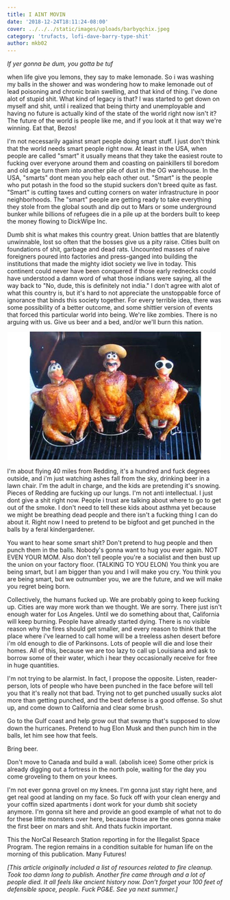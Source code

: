 ```yaml
---
title: I AINT MOVIN
date: '2018-12-24T18:11:24-08:00'
cover: ../../../static/images/uploads/barbyqchix.jpeg
category: 'trufacts, lofi-dave-barry-type-shit'
author: mkb02
---
```

_If yer gonna be dum, you gotta be tuf_

when life give you lemons, they say to make lemonade. So i was washing my balls in the shower and was wondering how to make lemonade out of lead poisoning and chronic brain swelling, and that kind of thing. I've done alot of stupid shit. What kind of legacy is that? I was started to get down on myself and shit, until i realized that being thirty and unemployable and having no future is actually kind of the state of the world right now isn't it? The future of the world is people like me, and if you look at it that way we're winning. Eat that, Bezos!

I'm not necessarily against smart people doing smart stuff. I just don't think that the world needs smart people right now. At least in the USA, when people are called "smart" it usually means that they take the easiest route to fucking over everyone around them and coasting on painkillers til boredom and old age turn them into another pile of dust in the OG warehouse. In the USA, "smarts" dont mean you help each other out. "Smart" is the people who put potash in the food so the stupid suckers don't breed quite as fast. "Smart" is cutting taxes and cutting corners on water infrastructure in poor neighborhoods. The "smart" people are getting ready to take everything they stole from the global south and dip out to Mars or some underground bunker while billions of refugees die in a pile up at the borders built to keep the money flowing to DickWipe Inc.

Dumb shit is what makes this country great. Union battles that are blatently unwinnable, lost so often that the bosses give us a pity raise. Cities built on foundations of shit, garbage and dead rats. Uncounted masses of naive foreigners poured into factories and press-ganged into building the institutions that made the mighty idiot society we live in today. This continent could never have been conquered if those early rednecks could have understood a damn word of what those indians were saying, all the way back to  "No, dude, this is definitely not india." I don't agree with alot of what this country is, but it's hard to not appreciate the unstoppable force of ignorance that binds this society together. For every terrible idea, there was some possibility of a better outcome, and some shittier version of events that forced this particular world into being. We're like zombies. There is no arguing with us. Give us beer and a bed, and/or we'll burn this nation.

![](../../../static/images/uploads/5-29-09-chicken-heads.jpg)

I'm about flying 40 miles from Redding, it's a hundred and fuck degrees outside, and i'm just watching ashes fall from the sky, drinking beer in a lawn chair. I'm the adult in charge, and the kids are pretending it's snowing. Pieces of Redding are fucking up our lungs. I'm not anti intellectual. I just dont give a shit right now. People i trust are talking about where to go to get out of the smoke. I don't need to tell these kids about asthma yet because we might be breathing dead people and there isn't a fucking thing I can do about it. Right now I need to pretend to be bigfoot and get punched in the balls by a feral kindergardener.

You want to hear some smart shit? Don't pretend to hug people and then punch them in the balls. Nobody's gonna want to hug you ever again. NOT EVEN YOUR MOM. Also don't tell people you're a socialist and then bust up the union on your factory floor. (TALKING TO YOU ELON) You think you are being smart, but I am bigger than you and I will make you cry. You think you are being smart, but we outnumber you, we are the future, and we will make you regret being born. 

Collectively, the humans fucked up. We are probably going to keep fucking up. Cities are way more work than we thought. We are sorry. There just isn't enough water for Los Angeles. Until we do something about that, California will keep burning. People have already started dying. There is no visible reason why the fires should get smaller, and every reason to think that the place where i've learned to call home will be a treeless ashen desert before i'm old enough to die of Parkinsons. Lots of people will die and lose their homes. All of this, because we are too lazy to call up Louisiana and ask to borrow some of their water, which i hear they occasionally receive for free in huge quantities.

I'm not trying to be alarmist. In fact, I propose the opposite. Listen, reader-person, lots of people who have been punched in the face before will tell you that it's really not that bad. Trying not to get punched usually sucks alot more than getting punched, and the best defense is a good offense. So shut up, and come down to California and clear some brush. 

 Go to the Gulf coast and help grow out that swamp that's supposed to slow down the hurricanes. Pretend to hug Elon Musk and then punch him in the balls, let him see how that feels. 

Bring beer. 

Don't move to Canada and build a wall. (abolish icee) Some other prick is already digging out a fortress in the north pole, waiting for the day you come groveling to them on your knees. 

I'm not ever gonna grovel on my knees. I'm gonna just stay right here, and get real good at landing on my face. So fuck off with your clean energy and your coffin sized apartments i dont work for your dumb shit society anymore. I'm gonna sit here and provide an good example of what not to do for these little monsters over here, because those are the ones gonna make the first beer on mars and shit. And thats fuckin important.

This the NorCal Research Station reporting in for the Illegalist Space Program. The region remains in a condition suitable for human life on the morning of this publication. Many Futures!

_\[This article originally included a list of resources related to fire cleanup. Took too damn long to publish. Another fire came through and a lot of people died. It all feels like ancient history now. Don’t forget your 100 feet of defensible space, people. Fuck PG&E. See ya next summer.]_
